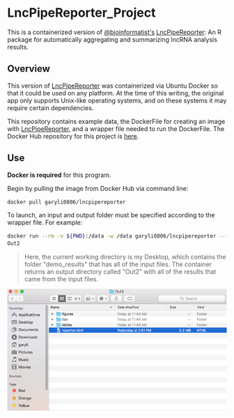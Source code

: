 # LncPipeReporter_Project
This is a containerized version of [@bioinformatist's](https://github.com/bioinformatist)
[LncPipeReporter](https://github.com/bioinformatist/LncPipeReporter): An R package for automatically aggregating and summarizing lncRNA analysis results.

## Overview
This version of [LncPipeReporter](https://github.com/bioinformatist/LncPipeReporter) was containerized via Ubuntu Docker so that it could be used on any platform.
At the time of this writing, the original app only supports Unix-like operating systems, and on these systems it may require certain dependencies. 

This repository contains example data, the DockerFile for creating an image with [LncPipeReporter](https://github.com/bioinformatist/LncPipeReporter), and a wrapper file needed to run the DockerFile.
The Docker Hub repository for this project is [here](https://hub.docker.com/r/garyli0806/lncpipereporter/).

## Use
**Docker is required** for this program.

Begin by pulling the image from Docker Hub via command line:
``` bash
docker pull garyli0806/lncpipereporter 
```
To launch, an input and output folder must be specified according to the wrapper file. For example:
``` bash
docker run --rm -v ${PWD}:/data -w /data garyli0806/lncpipereporter --input demo_results --output
Out2
```
> Here, the current working directory is my Desktop, which contains the folder "demo_results" that has all of the input files. The container returns an output directory called "Out2" with all of the results that came from the input files.

![](Image/Out2.png)

